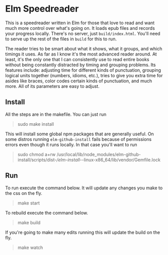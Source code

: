 # Elm Speedreader

This is a speedreader written in Elm for those that love to read and want much
more control over what's going on. It loads epub files and records your progress
locally. There's no server, just `build/index.html`. You'll need to serve up the
rest of the files in `build` for this to run.

The reader tries to be smart about what it shows, what it groups, and which
timings it uses. As far as I know it's the most advanced reader around. At
least, it's the only one that I can consistently use to read entire books
without being constantly distracted by timing and grouping problems. Its
features include: adjusting time for different kinds of punctuation, grouping
logical units together (numbers, idioms, etc.), tries to give you extra time for
asides like braces, color codes certain kinds of punctuation, and much more. All
of its parameters are easy to adjust.

## Install

All the steps are in the makefile. You can just run

> sudo make install

This will install some global npm packages that are generally useful. On some
distros running `elm-github-install` fails because of permissions errors even
though it runs locally. In that case you'll want to run

> sudo chmod a+rw /usr/local/lib/node_modules/elm-github-install/scripts/dist-*/elm-install-*-linux-x86_64/lib/vendor/Gemfile.lock

## Run

To run execute the command below. It will update any changes you make to the css on the fly.

> make start

To rebuild execute the command below.

> make build

If you're going to make many edits running this will update the build on the fly.

> make watch
